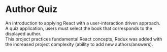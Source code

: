 # Author Quiz

An introduction to applying React with a user-interaction driven approach.  
A quiz application, users must select the book that corresponds to the displayed author.  
This project practices fundamental React concepts, Redux was added with the increased project complexity (ability to add new authors/answers).
